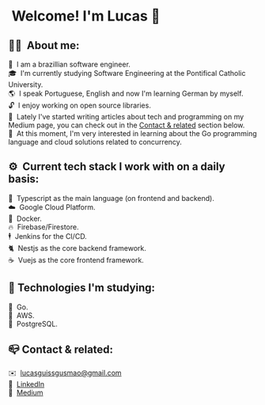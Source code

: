 # &nbsp;Welcome! I'm Lucas 👋

## 👨‍💻 &nbsp;About me:
🌱 &nbsp;I am a brazillian software engineer.<br>
🎓 &nbsp;I'm currently studying Software Engineering at the 
Pontifical Catholic University.<br>
🌎 &nbsp;I speak Portuguese, English and now I'm learning German by myself.<br>
🔓 &nbsp;I enjoy working on open source libraries.<br>
📄 &nbsp;Lately I've started writing articles about tech and programming on my Medium page, you can check out in the [Contact & related](#contact--related) section below.<br>
📖 &nbsp;At this moment, I'm very interested in learning about the Go programming language and cloud solutions related to concurrency.<br>

## ⚙️ &nbsp;Current tech stack I work with on a daily basis:
📜 &nbsp;Typescript as the main language (on frontend and backend).<br>
☁️  &nbsp;Google Cloud Platform.<br>
🐳 &nbsp;Docker.<br>
🔥 &nbsp;Firebase/Firestore.<br>
🕴️ &nbsp;Jenkins for the CI/CD.<br>
🐈 &nbsp;Nestjs as the core backend framework.<br>
☕  &nbsp;Vuejs as the core frontend framework.<br>

## 🔬&nbsp;Technologies I'm studying:
🐻 &nbsp;Go.<br>
🌲 &nbsp;AWS.<br>
🐘 &nbsp;PostgreSQL.<br>

## 📪&nbsp;Contact & related:
✉️  &nbsp;lucasguissgusmao@gmail.com<br>
👥 &nbsp;<a href="https://www.linkedin.com/in/lucasguissgusmao/">LinkedIn</a><br>
📃 &nbsp;<a href="https://lucasguissgusmao.medium.com/">Medium</a><br>